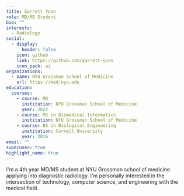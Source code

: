 ```yaml
---
title: Garrett Yoon
role: MD/MS Student
bio: ""
interests:
  - Radiology
social:
  - display:
      header: false
    icon: github
    link: https://github.com/garrett-yoon
    icon_pack: ai
organizations:
  - name: NYU Grossman School of Medicine
    url: https://med.nyu.edu
education:
  courses:
    - course: MD
      institution: NYU Grossman School of Medicine
      year: 2022
    - course: MS in Biomedical Informatics
      institution: NYU Grossman School of Medicine
    - course: BS in Biological Engineering
      institution: Cornell University
      year: 2016
email: ""
superuser: true
highlight_name: true
---
```

I'm a 4th year MD/MS student at NYU Grossman school of medicine applying into diagnostic radiology. I'm personally interested in the intersection of technology, computer science, and engineering with the medical field.